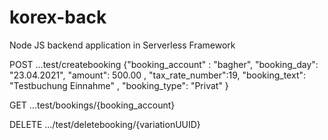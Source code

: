 # korex-back
Node JS backend application in Serverless Framework

POST 
...test/createbooking
{"booking_account" : "bagher",
"booking_day": "23.04.2021",
"amount": 500.00 ,
"tax_rate_number":19,
"booking_text": "Testbuchung Einnahme" ,
"booking_type": "Privat" }

GET
...test/bookings/{booking_account}

DELETE
.../test/deletebooking/{variationUUID}
